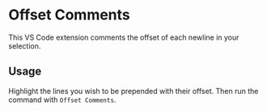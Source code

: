 # Offset Comments

This VS Code extension comments the offset of each newline in your selection.

## Usage

Highlight the lines you wish to be prepended with their offset. Then run the command with `Offset Comments`.
